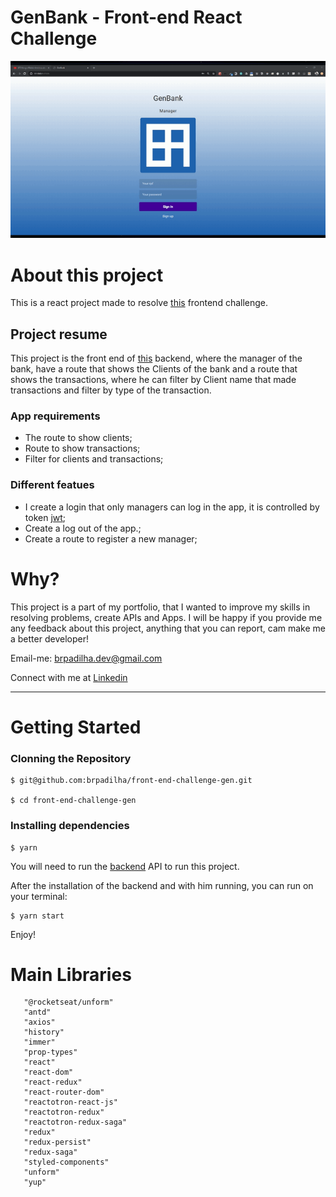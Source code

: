 # GenBank - Front-end React Challenge

![site](src/assets/web.gif 'web')

# About this project

This is a react project made to resolve [this](https://github.com/lucasfonmiranda/gen-careers) frontend challenge.

## Project resume

This project is the front end of [this](https://github.com/brpadilha/backend-challenge-gen) backend, where the manager of the bank, have a route that shows the Clients of the bank and a route that shows the transactions, where he can filter by Client name that made transactions and filter by type of the transaction.

### App requirements

- The route to show clients;
- Route to show transactions;
- Filter for clients and transactions;

### Different featues

- I create a login that only managers can log in the app, it is controlled by token [jwt]('https://jwt.io/');
- Create a log out of the app.;
- Create a route to register a new manager;

# Why?

This project is a part of my portfolio, that I wanted to improve my skills in resolving problems, create APIs and Apps. I will be happy if you provide me any feedback about this project, anything that you can report, cam make me a better developer!

Email-me: brpadilha.dev@gmail.com

Connect with me at [Linkedin](https://www.linkedin.com/in/brpadilha/)

---

# Getting Started

<h3>Clonning the Repository</h3>

```
$ git@github.com:brpadilha/front-end-challenge-gen.git

$ cd front-end-challenge-gen
```

<h3>Installing dependencies</h3>

```
$ yarn
```

You will need to run the [backend]('https://github.com/brpadilha/backend-challenge-gen') API to run this project.

After the installation of the backend and with him running, you can run on your terminal:

```
$ yarn start
```

Enjoy!

# Main Libraries

```
   "@rocketseat/unform"
   "antd"
   "axios"
   "history"
   "immer"
   "prop-types"
   "react"
   "react-dom"
   "react-redux"
   "react-router-dom"
   "reactotron-react-js"
   "reactotron-redux"
   "reactotron-redux-saga"
   "redux"
   "redux-persist"
   "redux-saga"
   "styled-components"
   "unform"
   "yup"

```
